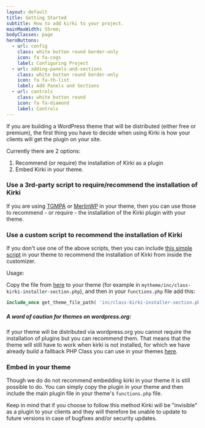 ```yaml
---
layout: default
title: Getting Started
subtitle: How to add kirki to your project.
mainMaxWidth: 55rem;
bodyClasses: page
heroButtons:
  - url: config
    class: white button round border-only
    icon: fa fa-cogs
    label: Configuring Project
  - url: adding-panels-and-sections
    class: white button round border-only
    icon: fa fa-th-list
    label: Add Panels and Sections
  - url: controls
    class: white button round
    icon: fa fa-diamond
    label: Controls
---
```


If you are building a WordPress theme that will be distributed (either free or premium), the first thing you have to decide when using Kirki is how your clients will get the plugin on your site.

Currently there are 2 options:

1. Recommend (or require) the installation of Kirki as a plugin
2. Embed Kirki in your theme.

### Use a 3rd-party script to require/recommend the installation of Kirki

If you are using [TGMPA](http://tgmpluginactivation.com/) or [MerlinWP](https://merlinwp.com/) in your theme, then you can use those to recommend - or require - the installation of the Kirki plugin with your theme.

### Use a custom script to recommend the installation of Kirki

If you don't use one of the above scripts, then you can include [this simple script](https://github.com/aristath/kirki/tree/master/docs/files/class-kirki-installer-section.php) in your theme to recommend the installation of Kirki from inside the customizer.

Usage:

Copy the file from [here](https://github.com/aristath/kirki/tree/master/docs/files/class-kirki-installer-section.php) to your theme (for example in `mytheme/inc/class-kirki-installer-section.php`), and then in your `functions.php` file add this:

```php
include_once get_theme_file_path( 'inc/class-kirki-installer-section.php' );
```

<div class="callout warning ribbon-full">
    <h5>A word of caution for themes on wordpress.org:</h5>
    <p>If your theme will be distributed via wordpress.org you cannot require the installation of plugins but you can recommend them. That means that the theme will still have to work when kirki is not installed, for which we have already build a fallback PHP Class you can use in your themes <a href="https://github.com/aristath/kirki/tree/master/docs/files/class-my-theme-kirki.php">here</a>.</p>
</div>

### Embed in your theme

Though we do do not recommend embedding kirki in your theme it is still possible to do. You can simply copy the plugin in your theme and then include the main plugin file in your theme's `functions.php` file.

Keep in mind that if you choose to follow this method Kirki will be "invisible" as a plugin to your clients and they will therefore be unable to update to future versions in case of bugfixes and/or security updates.
